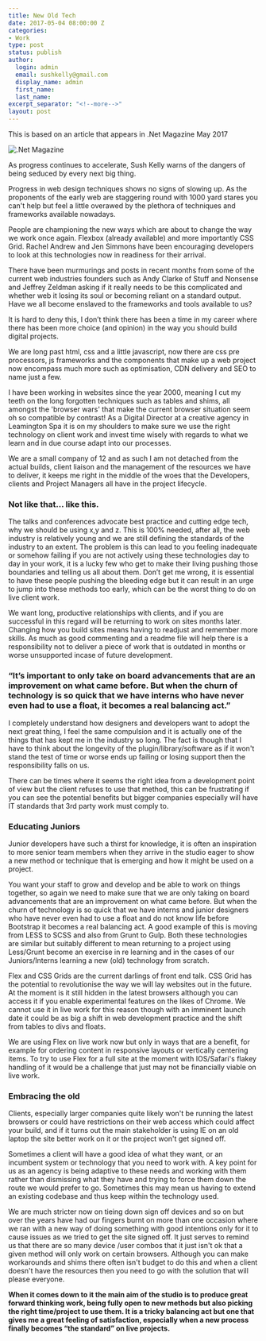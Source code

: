 ```yaml
---
title: New Old Tech
date: 2017-05-04 08:00:00 Z
categories:
- Work
type: post
status: publish
author:
  login: admin
  email: sushkelly@gmail.com
  display_name: admin
  first_name: 
  last_name: 
excerpt_separator: "<!--more-->"
layout: post
---
```


<p>This is based on an article that appears in .Net Magazine May 2017</p>

<p><img  src="{{ site.baseurl }}/assets/net.jpg" alt=".Net Magazine"  /></p><!--more-->

<p>As progress continues to accelerate, Sush Kelly warns of the dangers of being seduced by every next big thing.</p>

<p>Progress in web design techniques shows no signs of slowing up. As the proponents of the early web are staggering round with 1000 yard stares you can't help but feel a little overawed by the plethora of techniques and frameworks available nowadays. </p>

<p>People are championing the new ways which are about to change the way we work once again. Flexbox (already available) and more importantly CSS Grid. Rachel Andrew and Jen Simmons have been encouraging developers to look at this technologies now in readiness for their arrival.</p>

<p>There have been murmurings and posts in recent months from some of the current web industries founders such as Andy Clarke of Stuff and Nonsense and Jeffrey Zeldman asking if it really needs to be this complicated and whether web it losing its soul or becoming reliant on a standard output. Have we all become enslaved to the frameworks and tools available to us?</p>

<p>It is hard to deny this, I don’t think there has been a time in my career where there has been more choice (and opinion) in the way you should build digital projects. </p>

<p>We are long past html, css and a little javascript, now there are css pre processors, js frameworks and the components that make up a web project now encompass much more such as optimisation, CDN delivery and  SEO to name just a few.</p>

<p>I have been working in websites since the year 2000, meaning I cut my teeth on the long forgotten techniques such as tables and shims, all amongst the 'browser wars' that make the current browser situation seem oh so compatible by contrast! As a  Digital Director at a creative agency in Leamington Spa  it is on my shoulders to make sure we use the right technology on client work and invest time wisely with regards to what we learn and in due course adapt into our processes. </p>

<p>We are a small company of 12 and as such I am not detached from the actual builds, client liaison and the management of the resources we have to deliver, it keeps me right in the middle of the woes that the Developers, clients and Project Managers all have in the project lifecycle.</p>

<h3>Not like that… like this.</h3>

<p>The talks and conferences advocate best practice and cutting edge tech, why we should be using x,y and z. This is 100% needed, after all,  the web industry is relatively young and we are still defining the standards of the industry to an extent. The problem is this can lead to you feeling inadequate or somehow failing if you are not actively using these technologies day to day in your work, it is a lucky few who get to make their living pushing those boundaries and telling us all about them. Don’t get me wrong, it is essential to have these people pushing the bleeding edge but it can result in an urge to jump into these methods too early, which can be the worst thing to do on live client work. </p>

<p>We want long, productive relationships with clients, and if you are successful in this regard will be returning to work on sites months later. Changing how you build sites means having to readjust and remember more skills. As much as good commenting and a readme file will help there is a responsibility not to deliver a piece of work that is outdated in months or worse unsupported incase of future development.</p>

<h3>“It’s important to only take on board advancements that are an improvement on what came before. But when the churn of technology is so quick that we have interns who have never even had to use a float, it becomes a real balancing act.”</h3>

<p>I completely understand how designers and developers want to adopt the next great thing, I feel the same compulsion and it is actually one of the things that has kept me in the industry so long. The fact is though that I have to think about the longevity of the plugin/library/software as if it won't stand the test of time or worse ends up failing or losing support then the responsibility falls on us. </p>

<p>There can be times where it seems the right idea from a development point of view but the client refuses to use that method, this can be frustrating if you can see the potential benefits but bigger companies especially will have IT standards that 3rd party work must comply to.</p>

<h3>Educating Juniors</h3>

<p>Junior developers have such a thirst for knowledge, it is often an inspiration to more senior team members when they arrive in the studio eager to show a new method or technique that is emerging and how it might be used on a project. </p>

<p>You want your staff to grow and develop and be able to work on things together, so again we need to make sure that we are only taking on board advancements that are an improvement on what came before. But when the churn of technology is so quick that we have interns and junior designers who have never even had to use a float and do not know life before Bootstrap it becomes a real balancing act. A good example of this is moving from LESS to SCSS and also from Grunt to Gulp. Both these technologies are similar but suitably different to mean returning to a project using Less/Grunt become an exercise in re learning and in the cases of our Juniors/Interns learning a new (old) technology from scratch. </p>

<p>Flex and CSS Grids are the current darlings of front end talk. CSS Grid has the potential to revolutionise the way we will lay websites out in the future. At the moment is it still hidden in the latest browsers although you can access it if you enable experimental features on the likes of Chrome. We cannot use it in live work for this reason though with an imminent launch date it could be as big a shift in web development practice and the shift from tables to divs and floats.</p>

<p>We are using Flex on live work now but only in ways that are a benefit, for example for ordering content in responsive layouts or vertically centering items. To try to use Flex for a full site at the moment with IOS/Safari's flakey handling of it would be a challenge that just may not be financially viable on live work. </p>

<h3>Embracing the old</h3>


<p>Clients, especially larger companies quite likely won't be running the latest browsers or could have restrictions on their web access which could affect your build, and if it turns out the main stakeholder is using IE on an old laptop the site better work on it or the project won't get signed off. </p>

<p>Sometimes a client will have a good idea of what they want, or an incumbent system or technology that you need to work with. A key point for us as an agency is being adaptive to these needs and working with them rather than dismissing what they have and trying to force them down the route we would prefer to go. Sometimes this may mean us having to extend an existing codebase and thus keep within the technology used.</p>

<p>We are much stricter now on tieing down sign off devices and so on but over the years have had our fingers burnt on more than one occasion where we ran with a new way of doing something with good intentions only for it to cause issues as we tried to get the site signed off. It just serves to remind us that there are so many device /user combos that it just isn't ok that a given method will only work on certain browsers. Although you can make workarounds and shims there often isn't budget to do this and when a client doesn't have the resources then you need to go with the solution that will please everyone. </p>

<p><strong>When it comes down to it the main aim of the studio is to produce great forward thinking work, being fully open to new methods but also picking the right time/project to use them. It is a tricky balancing act but one that gives me a great feeling of satisfaction, especially when a new process finally becomes “the standard” on live projects.</strong></p>

